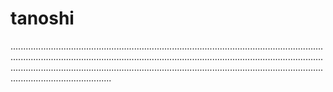 # tanoshi
............................................................................................................................................................................................................................................................................................................................................................................................................................